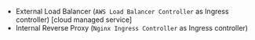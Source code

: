 - External Load Balancer (`AWS Load Balancer Controller` as Ingress controller) [cloud managed service]
- Internal Reverse Proxy (`Nginx Ingress Controller` as Ingress controller)

